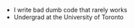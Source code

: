 - I write bad dumb code that rarely works
- Undergrad at the University of Toronto
<!---
Concordski-144/Concordski-144 is a ✨ special ✨ repository because its `README.md` (this file) appears on your GitHub profile.
You can click the Preview link to take a look at your changes.
--->
